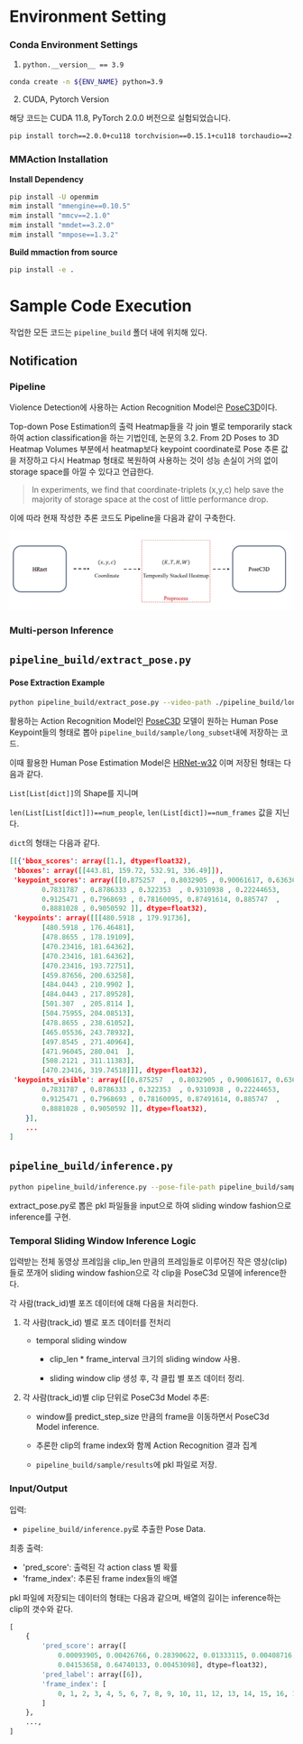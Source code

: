 # Environment Setting

### Conda Environment Settings
1. `python.__version__ == 3.9`
```bash
conda create -n ${ENV_NAME} python=3.9
```
2. CUDA, Pytorch Version

해당 코드는 CUDA 11.8, PyTorch 2.0.0 버전으로 실험되었습니다.
```bash
pip install torch==2.0.0+cu118 torchvision==0.15.1+cu118 torchaudio==2.0.1+cu118 --index-url https://download.pytorch.org/whl/cu118
```

### MMAction Installation

**Install Dependency**
```bash
pip install -U openmim
mim install "mmengine==0.10.5"
mim install "mmcv==2.1.0"
mim install "mmdet==3.2.0"
mim install "mmpose==1.3.2"
```

**Build mmaction from source**
```bash
pip install -e .
```

# Sample Code Execution
작업한 모든 코드는 `pipeline_build` 폴더 내에 위치해 있다.

## Notification
### Pipeline
Violence Detection에 사용하는 Action Recognition Model은 [PoseC3D](https://arxiv.org/abs/2104.13586)이다. 

Top-down Pose Estimation의 출력 Heatmap들을 각 join 별로 temporarily stack하여 action classification을 하는 기법인데, 논문의 3.2. From 2D Poses to 3D Heatmap Volumes 부분에서 heatmap보다 keypoint coordinate로 Pose 추론 값을 저장하고 다시 Heatmap 형태로 복원하여 사용하는 것이 성능 손실이 거의 없이 storage space를 아낄 수 있다고 언급한다.

> In experiments, we find that coordinate-triplets (x,y,c) help save the majority of storage space at the cost of little performance drop.

이에 따라 현재 작성한 추론 코드도 Pipeline을 다음과 같이 구축한다.

![Pipeline](imgs/image.png)
### Multi-person Inference


## `pipeline_build/extract_pose.py`
#### Pose Extraction Example  
```bash
python pipeline_build/extract_pose.py --video-path ./pipeline_build/long_subset/1_074_1_01.mp4
```
활용하는 Action Recognition Model인 [PoseC3D](https://arxiv.org/abs/2104.13586) 모델이 원하는 Human Pose Keypoint들의 형태로 뽑아 `pipeline_build/sample/long_subset`내에 저장하는 코드.

이때 활용한 Human Pose Estimation Model은 [HRNet-w32](https://arxiv.org/abs/1908.07919) 이며 저장된 형태는 다음과 같다.

`List[List[dict]]`의 Shape를 지니며

`len(List[List[dict]])==num_people`,
`len(List[dict])==num_frames` 값을 지닌다.

`dict`의 형태는 다음과 같다.
```json
[[{'bbox_scores': array([1.], dtype=float32),
 'bboxes': array([[443.81, 159.72, 532.91, 336.49]]),
 'keypoint_scores': array([[0.875257  , 0.8032905 , 0.90061617, 0.6363667 , 0.8965926 ,
        0.7831787 , 0.8786333 , 0.322353  , 0.9310938 , 0.22244653,
        0.9125471 , 0.7968693 , 0.78160095, 0.87491614, 0.885747  ,
        0.8881028 , 0.9050592 ]], dtype=float32),
 'keypoints': array([[[480.5918 , 179.91736],
        [480.5918 , 176.46481],
        [478.8655 , 178.19109],
        [470.23416, 181.64362],
        [470.23416, 181.64362],
        [470.23416, 193.72751],
        [459.87656, 200.63258],
        [484.0443 , 210.9902 ],
        [484.0443 , 217.89528],
        [501.307  , 205.8114 ],
        [504.75955, 204.08513],
        [478.8655 , 238.61052],
        [465.05536, 243.78932],
        [497.8545 , 271.40964],
        [471.96045, 280.041  ],
        [508.2121 , 311.11383],
        [470.23416, 319.74518]]], dtype=float32),
 'keypoints_visible': array([[0.875257  , 0.8032905 , 0.90061617, 0.6363667 , 0.8965926 ,
        0.7831787 , 0.8786333 , 0.322353  , 0.9310938 , 0.22244653,
        0.9125471 , 0.7968693 , 0.78160095, 0.87491614, 0.885747  ,
        0.8881028 , 0.9050592 ]], dtype=float32),
    }],
    ...
]
```


## `pipeline_build/inference.py`
```bash
python pipeline_build/inference.py --pose-file-path pipeline_build/sample/long_subset/1_071_1_04.pkl --clip-len 48 --predict-step-size 12 --device cuda:0
```
extract_pose.py로 뽑은 pkl 파일들을 input으로 하여 sliding window fashion으로 inference를 구현.


### Temporal Sliding Window Inference Logic
입력받는 전체 동영상 프레임을 clip_len 만큼의 프레임들로 이루어진 작은 영상(clip)들로 쪼개어 sliding window fashion으로 각 clip을 PoseC3d 모델에 inference한다.


각 사람(track_id)별 포즈 데이터에 대해 다음을 처리한다.

1. 각 사람(track_id) 별로 포즈 데이터를 전처리

    - temporal sliding window

        - clip_len * frame_interval 크기의 sliding window 사용.

        - sliding window clip 생성 후, 각 클립 별 포즈 데이터 정리.


2. 각 사람(track_id)별 clip 단위로 PoseC3d Model 추론:

    - window를 predict_step_size 만큼의 frame을 이동하면서 PoseC3d Model inference.

    - 추론한 clip의 frame index와 함께 Action Recognition 결과 집계

    - `pipeline_build/sample/results`에 pkl 파일로 저장.

### Input/Output
입력:
- `pipeline_build/inference.py`로 추출한 Pose Data.

최종 출력:
- 'pred_score': 출력된 각 action class 별 확률
- 'frame_index': 추론된 frame index들의 배열

pkl 파일에 저장되는 데이터의 형태는 다음과 같으며, 배열의 길이는 inference하는 clip의 갯수와 같다.
```python
[
    {
        'pred_score': array([
            0.00093905, 0.00426766, 0.28390622, 0.01333115, 0.00408716,
            0.04153658, 0.64740133, 0.00453098], dtype=float32), 
        'pred_label': array([6]), 
        'frame_index': [
            0, 1, 2, 3, 4, 5, 6, 7, 8, 9, 10, 11, 12, 13, 14, 15, 16, 17, 18, 19, 20, 21, 22, 23, 24, 25, 26, 27, 28, 29, 30, 31, 32, 33, 34, 35, 36, 37, 38, 39, 40, 41, 42, 43, 44, 45, 46, 47
        ]
    },
    ...,
]
```

